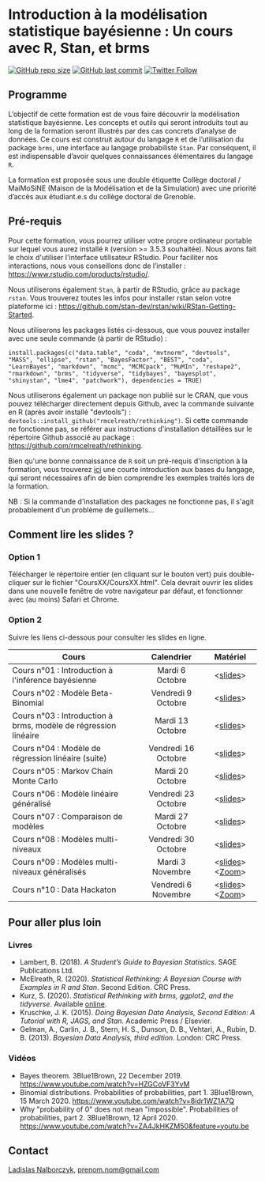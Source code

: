 # Introduction à la modélisation statistique bayésienne : Un cours avec R, Stan, et brms

[![GitHub repo size](https://img.shields.io/github/repo-size/lnalborczyk/IMSB2020?color=brightgreen&logo=github)](https://github.com/lnalborczyk/IMSB2020)
[![GitHub last commit](https://img.shields.io/github/last-commit/lnalborczyk/IMSB2020?color=orange&logo=github)](https://github.com/lnalborczyk/IMSB2020)
[![Twitter Follow](https://img.shields.io/twitter/follow/lnalborczyk?label=%40lnalborczyk)](https://twitter.com/lnalborczyk)

## Programme

L’objectif de cette formation est de vous faire découvrir la modélisation statistique bayésienne. Les concepts et outils qui seront introduits tout au long de la formation seront illustrés par des cas concrets d’analyse de données. Ce cours est construit autour du langage `R` et de l’utilisation du package `brms`, une interface au langage probabiliste `Stan`. Par conséquent, il est indispensable d’avoir quelques connaissances élémentaires du langage `R`.

La formation est proposée sous une double étiquette Collège doctoral / MaiMoSiNE (Maison de la Modélisation et de la Simulation) avec une priorité d’accès aux étudiant.e.s du collège doctoral de Grenoble.

## Pré-requis

Pour cette formation, vous pourrez utiliser votre propre ordinateur portable sur lequel vous aurez installé `R` (version >= 3.5.3 souhaitée). Nous avons fait le choix d'utiliser l'interface utilisateur RStudio. Pour faciliter nos interactions, nous vous conseillons donc de l’installer : https://www.rstudio.com/products/rstudio/.

Nous utiliserons également `Stan`, à partir de RStudio, grâce au package `rstan`. Vous trouverez toutes les infos pour installer rstan selon votre plateforme ici : https://github.com/stan-dev/rstan/wiki/RStan-Getting-Started.

Nous utiliserons les packages listés ci-dessous, que vous pouvez installer avec une seule commande (à partir de RStudio) :

`install.packages(c("data.table", "coda", "mvtnorm", "devtools", "MASS", "ellipse", "rstan", "BayesFactor", "BEST", "coda", "LearnBayes", "markdown", "mcmc", "MCMCpack", "MuMIn", "reshape2", "rmarkdown", "brms", "tidyverse", "tidybayes", "bayesplot", "shinystan", "lme4", "patchwork"), dependencies = TRUE)`

Nous utiliserons également un package non publié sur le CRAN, que vous pouvez télécharger directement depuis Github, avec la commande suivante en R (après avoir installé "devtools") : `devtools::install_github("rmcelreath/rethinking")`. Si cette commande ne fonctionne pas, se référer aux instructions d'installation détaillées sur le répertoire Github associé au package : https://github.com/rmcelreath/rethinking.

Bien qu'une bonne connaissance de `R` soit un pré-requis d'inscription à la formation, vous trouverez [ici](https://cran.r-project.org/doc/contrib/Torfs+Brauer-Short-R-Intro.pdf) une courte introduction aux bases du langage, qui seront nécessaires afin de bien comprendre les exemples traités lors de la formation.

NB : Si la commande d'installation des packages ne fonctionne pas, il s'agit probablement d'un problème de guillemets...

## Comment lire les slides ?

### Option 1

Télécharger le répertoire entier (en cliquant sur le bouton vert) puis double-cliquer sur le fichier "CoursXX/CoursXX.html". Cela devrait ouvrir les slides dans une nouvelle fenêtre de votre navigateur par défaut, et fonctionner avec (au moins) Safari et Chrome.

### Option 2

Suivre les liens ci-dessous pour consulter les slides en ligne.

| Cours | Calendrier | Matériel |
|-------|:----------:|:--------:|
| Cours n°01 : Introduction à l'inférence bayésienne | Mardi 6 Octobre | <[slides](https://www.barelysignificant.com/IMSB2020/slides/Cours01)> |
| Cours n°02 : Modèle Beta-Binomial | Vendredi 9 Octobre | <[slides](https://www.barelysignificant.com/IMSB2020/slides/Cours02)> |
| Cours n°03 : Introduction à brms, modèle de régression linéaire | Mardi 13 Octobre | <[slides](https://www.barelysignificant.com/IMSB2020/slides/Cours03)> |
| Cours n°04 : Modèle de régression linéaire (suite) | Vendredi 16 Octobre | <[slides](https://www.barelysignificant.com/IMSB2020/slides/Cours04)> |
| Cours n°05 : Markov Chain Monte Carlo | Mardi 20 Octobre | <[slides](https://www.barelysignificant.com/IMSB2020/slides/Cours05)> |
| Cours n°06 : Modèle linéaire généralisé | Vendredi 23 Octobre | <[slides](https://www.barelysignificant.com/IMSB2020/slides/Cours06)> |
| Cours n°07 : Comparaison de modèles | Mardi 27 Octobre | <[slides](https://www.barelysignificant.com/IMSB2020/slides/Cours07)> |
| Cours n°08 : Modèles multi-niveaux | Vendredi 30 Octobre | <[slides](https://www.barelysignificant.com/IMSB2020/slides/Cours08)> |
| Cours n°09 : Modèles multi-niveaux généralisés | Mardi 3 Novembre | <[slides](https://www.barelysignificant.com/IMSB2020/slides/Cours09)> <[Zoom](https://univ-grenoble-alpes-fr.zoom.us/j/97569015383?pwd=ai9vVlJCODVvMEdNMUpFTElOdlNtUT09)> |
| Cours n°10 : Data Hackaton | Vendredi 6 Novembre | <[slides](https://www.barelysignificant.com/IMSB2020/slides/Cours10)> <[Zoom](https://univ-grenoble-alpes-fr.zoom.us/j/94061357264?pwd=cWJiZkVKejRiVWZaaEJaSS96LzNBZz09)> |

## Pour aller plus loin

### Livres

- Lambert, B. (2018). *A Student’s Guide to Bayesian Statistics*. SAGE Publications Ltd.
- McElreath, R. (2020). *Statistical Rethinking: A Bayesian Course with Examples in R and Stan*. Second Edition. CRC Press.
- Kurz, S. (2020). *Statistical Rethinking with brms, ggplot2, and the tidyverse*. Available [online](https://bookdown.org/ajkurz/Statistical_Rethinking_recoded/).
- Kruschke, J. K. (2015). *Doing Bayesian Data Analysis, Second Edition: A Tutorial with R, JAGS, and Stan*. Academic Press / Elsevier.
- Gelman, A., Carlin, J. B., Stern, H. S., Dunson, D. B., Vehtari, A., Rubin, D. B. (2013). *Bayesian Data Analysis, third edition*. London: CRC Press.

### Vidéos

- Bayes theorem. 3Blue1Brown, 22 December 2019. https://www.youtube.com/watch?v=HZGCoVF3YvM
- Binomial distributions. Probabilities of probabilities, part 1. 3Blue1Brown, 15 March 2020. https://www.youtube.com/watch?v=8idr1WZ1A7Q
- Why "probability of 0" does not mean "impossible". Probabilities of probabilities, part 2. 3Blue1Brown, 12 April 2020. https://www.youtube.com/watch?v=ZA4JkHKZM50&feature=youtu.be

## Contact

[Ladislas Nalborczyk](https://www.barelysignificant.com), prenom.nom@gmail.com
